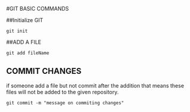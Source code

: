 #GIT BASIC COMMANDS

##Initialize GIT
```
git init
```
##ADD A FILE 
```
git add fileName
```

## COMMIT CHANGES

if someone add a file but not commit after the addition that means these files will not be added to the given repository.
```
git commit -m "message on commiting changes"
```


